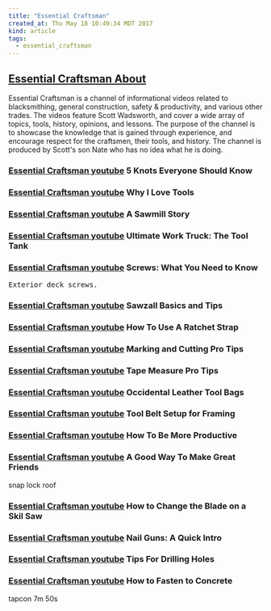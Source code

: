 ```yaml
---
title: "Essential Craftsman"
created_at: Thu May 18 10:49:34 MDT 2017
kind: article
tags:
  - essential_craftsman
---
```


<h2>
  <a href="https://www.youtube.com/channel/UCzr30osBdTmuFUS8IfXtXmg/about" target="_blank">Essential Craftsman About</a>
</h2>

Essential Craftsman is a channel of informational videos related to
blacksmithing, general construction, safety & productivity, and various
other trades. The videos feature Scott Wadsworth, and cover a wide array
of topics, tools, history, opinions, and lessons. The purpose of the
channel is to showcase the knowledge that is gained through experience,
and encourage respect for the craftsmen,  their tools,  and history. The
channel is produced by Scott's son Nate who has no idea what he is doing.

<h3>
  <a href="https://www.youtube.com/watch?v=mbMEG7OVfpg" target="_blank">Essential Craftsman youtube</a>
  5 Knots Everyone Should Know
</h3>

<h3>
  <a href="https://www.youtube.com/watch?v=3_f_6QsWutY" target="_blank">Essential Craftsman youtube</a>
  Why I Love Tools
</h3>

<h3>
  <a href="https://www.youtube.com/watch?v=QnTr9EJdpQ4" target="_blank">Essential Craftsman youtube</a>
  A Sawmill Story
</h3>

<h3>
  <a href="https://www.youtube.com/watch?v=y2GmmvL-MPo" target="_blank">Essential Craftsman youtube</a>
  Ultimate Work Truck: The Tool Tank
</h3>

<h3>
  <a href="https://www.youtube.com/watch?v=N3jG5xtSQAo" target="_blank">Essential Craftsman youtube</a>
  Screws: What You Need to Know
</h3>

<pre>
Exterior deck screws.
</pre>

<h3>
  <a href="https://www.youtube.com/watch?v=wgwBKyWyS_s" target="_blank">Essential Craftsman youtube</a>
  Sawzall Basics and Tips
</h3>

<h3>
  <a href="https://www.youtube.com/watch?v=uZlkIOHOkNo" target="_blank">Essential Craftsman youtube</a>
  How To Use A Ratchet Strap
</h3>

<h3>
  <a href="https://www.youtube.com/watch?v=_ugkCBG1PSY" target="_blank">Essential Craftsman youtube</a>
  Marking and Cutting Pro Tips
</h3>

<h3>
  <a href="https://www.youtube.com/watch?v=p-AlTvciSQ8" target="_blank">Essential Craftsman youtube</a>
  Tape Measure Pro Tips
</h3>

<h3>
  <a href="https://www.youtube.com/watch?v=HM-UJl7DSn0" target="_blank">Essential Craftsman youtube</a>
  Occidental Leather Tool Bags
</h3>

<h3>
  <a href="https://www.youtube.com/watch?v=wDZa2ZNmy78" target="_blank">Essential Craftsman youtube</a>
  Tool Belt Setup for Framing
</h3>

<h3>
  <a href="https://www.youtube.com/watch?v=qP1AmDRhoas" target="_blank">Essential Craftsman youtube</a>
  How To Be More Productive
</h3>

<h3>
  <a href="https://www.youtube.com/watch?v=YFP6MAEN55U" target="_blank">Essential Craftsman youtube</a>
  A Good Way To Make Great Friends
</h3>

snap lock roof

<h3>
  <a href="https://www.youtube.com/watch?v=Dinf4z14EYk" target="_blank">Essential Craftsman youtube</a>
  How to Change the Blade on a Skil Saw
</h3>

<h3>
  <a href="https://www.youtube.com/watch?v=Ps24A8WZfFk" target="_blank">Essential Craftsman youtube</a>
  Nail Guns: A Quick Intro
</h3>

<h3>
  <a href="https://www.youtube.com/watch?v=c9Z3iiu6z5Y" target="_blank">Essential Craftsman youtube</a>
  Tips For Drilling Holes
</h3>

<h3>
  <a href="https://www.youtube.com/watch?v=RoXK7v9USeg" target="_blank">Essential Craftsman youtube</a>
  How to Fasten to Concrete
</h3>

tapcon 7m 50s

<!--
html boilerplate
<a href="" target="_blank"></a>
<a name=""></a>
<img src="" width="400px">
<ul>
  <li></li>
</ul>
<pre>
</pre>
<p style="margin-bottom: 2em;"></p>
<hr style="border: 0; height: 3px; background: #333; background-image: linear-gradient(to right, #ccc, #333, #ccc);">
<pre><code>
</code></pre>
<math xmlns='http://www.w3.org/1998/Math/MathML' display='block'>
</math>
-->
